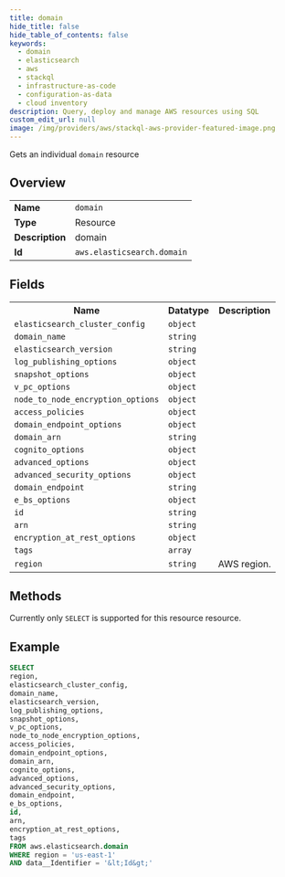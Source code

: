 ```yaml
---
title: domain
hide_title: false
hide_table_of_contents: false
keywords:
  - domain
  - elasticsearch
  - aws
  - stackql
  - infrastructure-as-code
  - configuration-as-data
  - cloud inventory
description: Query, deploy and manage AWS resources using SQL
custom_edit_url: null
image: /img/providers/aws/stackql-aws-provider-featured-image.png
---
```

Gets an individual <code>domain</code> resource

## Overview
<table><tbody>
<tr><td><b>Name</b></td><td><code>domain</code></td></tr>
<tr><td><b>Type</b></td><td>Resource</td></tr>
<tr><td><b>Description</b></td><td>domain</td></tr>
<tr><td><b>Id</b></td><td><code>aws.elasticsearch.domain</code></td></tr>
</tbody></table>

## Fields
<table><tbody>
<tr><th>Name</th><th>Datatype</th><th>Description</th></tr>
<tr><td><code>elasticsearch_cluster_config</code></td><td><code>object</code></td><td></td></tr>
<tr><td><code>domain_name</code></td><td><code>string</code></td><td></td></tr>
<tr><td><code>elasticsearch_version</code></td><td><code>string</code></td><td></td></tr>
<tr><td><code>log_publishing_options</code></td><td><code>object</code></td><td></td></tr>
<tr><td><code>snapshot_options</code></td><td><code>object</code></td><td></td></tr>
<tr><td><code>v_pc_options</code></td><td><code>object</code></td><td></td></tr>
<tr><td><code>node_to_node_encryption_options</code></td><td><code>object</code></td><td></td></tr>
<tr><td><code>access_policies</code></td><td><code>object</code></td><td></td></tr>
<tr><td><code>domain_endpoint_options</code></td><td><code>object</code></td><td></td></tr>
<tr><td><code>domain_arn</code></td><td><code>string</code></td><td></td></tr>
<tr><td><code>cognito_options</code></td><td><code>object</code></td><td></td></tr>
<tr><td><code>advanced_options</code></td><td><code>object</code></td><td></td></tr>
<tr><td><code>advanced_security_options</code></td><td><code>object</code></td><td></td></tr>
<tr><td><code>domain_endpoint</code></td><td><code>string</code></td><td></td></tr>
<tr><td><code>e_bs_options</code></td><td><code>object</code></td><td></td></tr>
<tr><td><code>id</code></td><td><code>string</code></td><td></td></tr>
<tr><td><code>arn</code></td><td><code>string</code></td><td></td></tr>
<tr><td><code>encryption_at_rest_options</code></td><td><code>object</code></td><td></td></tr>
<tr><td><code>tags</code></td><td><code>array</code></td><td></td></tr>
<tr><td><code>region</code></td><td><code>string</code></td><td>AWS region.</td></tr>

</tbody></table>

## Methods
Currently only <code>SELECT</code> is supported for this resource resource.





## Example
```sql
SELECT
region,
elasticsearch_cluster_config,
domain_name,
elasticsearch_version,
log_publishing_options,
snapshot_options,
v_pc_options,
node_to_node_encryption_options,
access_policies,
domain_endpoint_options,
domain_arn,
cognito_options,
advanced_options,
advanced_security_options,
domain_endpoint,
e_bs_options,
id,
arn,
encryption_at_rest_options,
tags
FROM aws.elasticsearch.domain
WHERE region = 'us-east-1'
AND data__Identifier = '&lt;Id&gt;'
```
